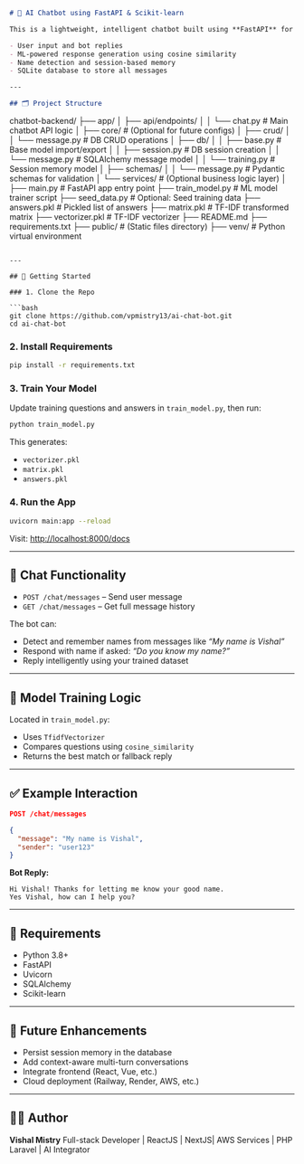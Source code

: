 ```md
# 🤖 AI Chatbot using FastAPI & Scikit-learn

This is a lightweight, intelligent chatbot built using **FastAPI** for the backend and **scikit-learn** for AI model integration. It supports:

- User input and bot replies  
- ML-powered response generation using cosine similarity  
- Name detection and session-based memory  
- SQLite database to store all messages  

---

## 🗂️ Project Structure

```

chatbot-backend/
├── app/
│ ├── api/endpoints/
│ │ └── chat.py # Main chatbot API logic
│ ├── core/ # (Optional for future configs)
│ ├── crud/
│ │ └── message.py # DB CRUD operations
│ ├── db/
│ │ ├── base.py # Base model import/export
│ │ ├── session.py # DB session creation
│ │ └── message.py # SQLAlchemy message model
│ │ └── training.py # Session memory model
│ ├── schemas/
│ │ └── message.py # Pydantic schemas for validation
│ └── services/ # (Optional business logic layer)
│
├── main.py # FastAPI app entry point
├── train_model.py # ML model trainer script
├── seed_data.py # Optional: Seed training data
├── answers.pkl # Pickled list of answers
├── matrix.pkl # TF-IDF transformed matrix
├── vectorizer.pkl # TF-IDF vectorizer
├── README.md
├── requirements.txt
├── public/ # (Static files directory)
├── venv/ # Python virtual environment

````

---

## 🚀 Getting Started

### 1. Clone the Repo

```bash
git clone https://github.com/vpmistry13/ai-chat-bot.git
cd ai-chat-bot
````

### 2. Install Requirements

```bash
pip install -r requirements.txt
```

### 3. Train Your Model

Update training questions and answers in `train_model.py`, then run:

```bash
python train_model.py
```

This generates:

* `vectorizer.pkl`
* `matrix.pkl`
* `answers.pkl`

### 4. Run the App

```bash
uvicorn main:app --reload
```

Visit: [http://localhost:8000/docs](http://localhost:8000/docs)

---

## 💬 Chat Functionality

* `POST /chat/messages` – Send user message
* `GET /chat/messages` – Get full message history

The bot can:

* Detect and remember names from messages like *“My name is Vishal”*
* Respond with name if asked: *“Do you know my name?”*
* Reply intelligently using your trained dataset

---

## 🧠 Model Training Logic

Located in `train_model.py`:

* Uses `TfidfVectorizer`
* Compares questions using `cosine_similarity`
* Returns the best match or fallback reply

---

## ✅ Example Interaction

```json
POST /chat/messages

{
  "message": "My name is Vishal",
  "sender": "user123"
}
```

**Bot Reply:**

```
Hi Vishal! Thanks for letting me know your good name.
Yes Vishal, how can I help you?
```

---

## 🧾 Requirements

* Python 3.8+
* FastAPI
* Uvicorn
* SQLAlchemy
* Scikit-learn

---

## 📌 Future Enhancements

* Persist session memory in the database
* Add context-aware multi-turn conversations
* Integrate frontend (React, Vue, etc.)
* Cloud deployment (Railway, Render, AWS, etc.)

---

## 👨‍💻 Author

**Vishal Mistry**
Full-stack Developer | ReactJS | NextJS| AWS Services | PHP Laravel | AI Integrator
